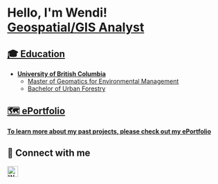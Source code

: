 <h1>Hello, I'm Wendi! <br/><a href="https://github.com/Wendiz3">Geospatial/GIS Analyst</a><a href="https://www.linkedin.com/in/wendi-zhang-7b815b198/"></h1>

<h2>🎓 Education</h2>
  
- <b>University of British Columbia</b>
  - Master of Geomatics for Environmental Management
  - Bachelor of Urban Forestry
  
<h2>🗺 ePortfolio</h2>
  
  <b>To learn more about my past projects, please check out my [ePortfolio](https://github.com/Wendiz3/Portfolio.git)<b>

<h2>🔗 Connect with me</h2>

[<img align="left" alt="Wendi Zhang | LinkedIn" width="25px" src="https://cdn.jsdelivr.net/npm/simple-icons@v3/icons/linkedin.svg" />][linkedin]

[linkedin]: https://www.linkedin.com/in/wendi-zhang-7b815b198/
